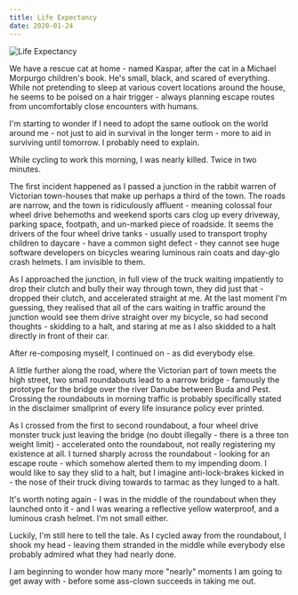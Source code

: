 ```yaml
---
title: Life Expectancy
date: 2020-01-24
---
```


![Life Expectancy](https://source.unsplash.com/s9CC2SKySJM/1600x900)

We have a rescue cat at home - named Kaspar, after the cat in a Michael Morpurgo children's book. He's small, black, and scared of everything. While not pretending to sleep at various covert locations around the house, he seems to be poised on a hair trigger - always planning escape routes from uncomfortably close encounters with humans.

I'm starting to wonder if I need to adopt the same outlook on the world around me - not just to aid in survival in the longer term - more to aid in surviving until tomorrow. I probably need to explain.

While cycling to work this morning, I was nearly killed. Twice in two minutes.

The first incident happened as I passed a junction in the rabbit warren of Victorian town-houses that make up perhaps a third of the town. The roads are narrow, and the town is ridiculously affluent - meaning colossal four wheel drive behemoths and weekend sports cars clog up every driveway, parking space, footpath, and un-marked piece of roadside. It seems the drivers of the four wheel drive tanks - usually used to transport trophy children to daycare - have a common sight defect - they cannot see huge software developers on bicycles wearing luminous rain coats and day-glo crash helmets. I am invisible to them.

As I approached the junction, in full view of the truck waiting impatiently to drop their clutch and bully their way through town, they did just that - dropped their clutch, and accelerated straight at me. At the last moment I'm guessing, they realised that all of the cars waiting in traffic around the junction would see them drive straight over my bicycle, so had second thoughts - skidding to a halt, and staring at me as I also skidded to a halt directly in front of their car.

After re-composing myself, I continued on - as did everybody else.

A little further along the road, where the Victorian part of town meets the high street, two small roundabouts lead to a narrow bridge - famously the prototype for the bridge over the river Danube between Buda and Pest. Crossing the roundabouts in morning traffic is probably specifically stated in the disclaimer smallprint of every life insurance policy ever printed.

As I crossed from the first to second roundabout, a four wheel drive monster truck just leaving the bridge (no doubt illegally - there is a three ton weight limit) - accelerated onto the roundabout, not really registering my existence at all. I turned sharply across the roundabout - looking for an escape route - which somehow alerted them to my impending doom. I would like to say they slid to a halt, but I imagine anti-lock-brakes kicked in - the nose of their truck diving towards to tarmac as they lunged to a halt.

It's worth noting again - I was in the middle of the roundabout when they launched onto it - and I was wearing a reflective yellow waterproof, and a luminous crash helmet. I'm not small either.

Luckily, I'm still here to tell the tale. As I cycled away from the roundabout, I shook my head - leaving them stranded in the middle while everybody else probably admired what they had nearly done.

I am beginning to wonder how many more "nearly" moments I am going to get away with - before some ass-clown succeeds in taking me out.
